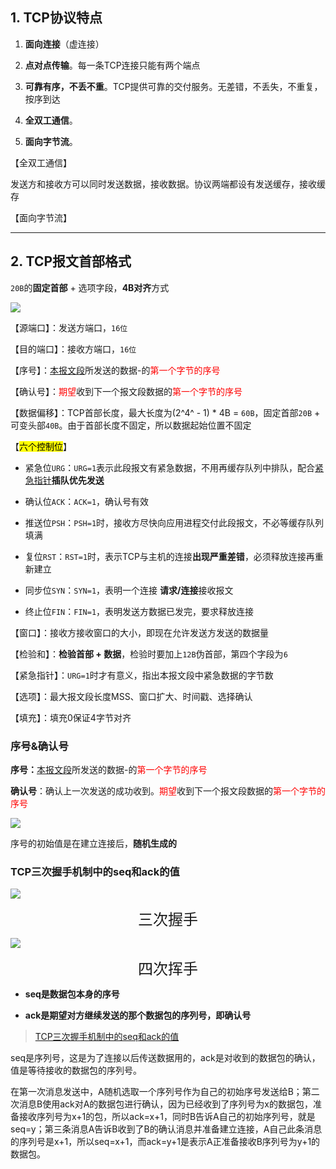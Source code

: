 ## 1. TCP协议特点

1. **面向连接**（虚连接）

2. **点对点传输**。每一条TCP连接只能有两个端点

3. **可靠有序，不丢不重**。TCP提供可靠的交付服务。无差错，不丢失，不重复，按序到达

4. **全双工通信**。

5. **面向字节流**。

【全双工通信】

发送方和接收方可以同时发送数据，接收数据。协议两端都设有发送缓存，接收缓存

【面向字节流】

----------------------

## 2. TCP报文首部格式

`20B`的**固定首部** + 选项字段，**4B对齐**方式

![](https://iqqcode-blog.oss-cn-beijing.aliyuncs.com/imgs01/20200726174304.png)

【源端口】：发送方端口，`16位`

【目的端口】：接收方端口，`16位`

【序号】：<u>本报文段</u>所发送的数据-的<font color = red>第一个字节的序号</font>

【确认号】：<font color = red>期望</font>收到下一个报文段数据的<font color = red>第一个字节的序号</font>

【数据偏移】：TCP首部长度，最大长度为(2^4^ - 1) * 4B = `60B`，固定首部`20B` + 可变头部`40B`。由于首部长度不固定，所以数据起始位置不固定

【<mark>六个控制位</mark>】

- 紧急位`URG`：`URG=1`表示此段报文有紧急数据，不用再缓存队列中排队，配合<u>紧急指针</u>**插队优先发送**

- 确认位`ACK`：`ACK=1`，确认号有效

- 推送位`PSH`：`PSH=1`时，接收方尽快向应用进程交付此段报文，不必等缓存队列填满

- 复位`RST`：`RST=1`时，表示TCP与主机的连接**出现严重差错**，必须释放连接再重新建立

- 同步位`SYN`：`SYN=1`，表明一个连接 **请求/连接**接收报文

- 终止位`FIN`：`FIN=1`，表明发送方数据已发完，要求释放连接

【窗口】：接收方接收窗口的大小，即现在允许发送方发送的数据量

【检验和】：**检验首部 + 数据**，检验时要加上`12B`伪首部，第四个字段为`6`

【紧急指针】：`URG=1`时才有意义，指出本报文段中紧急数据的字节数

【选项】：最大报文段长度MSS、窗口扩大、时间戳、选择确认

【填充】：填充0保证4字节对齐

### 序号&确认号

**序号：**<u>本报文段</u>所发送的数据-的<font color = red>第一个字节的序号</font>

**确认号**：确认上一次发送的成功收到。<font color = red>期望</font>收到下一个报文段数据的<font color = red>第一个字节的序号</font>

 ![](https://iqqcode-blog.oss-cn-beijing.aliyuncs.com/imgs01/20200727100928.png)

序号的初始值是在建立连接后，**随机生成的**

### TCP三次握手机制中的seq和ack的值

![](https://iqqcode-blog.oss-cn-beijing.aliyuncs.com/imgs01/20200727162741.png)

<font size = 5><center>三次握手</center></font>

![](https://iqqcode-blog.oss-cn-beijing.aliyuncs.com/imgs01/20200727162558.png)

<font size = 5><center>四次挥手</center></font>

- **seq是数据包本身的序号**

- **ack是期望对方继续发送的那个数据包的序列号，即确认号**

> [TCP三次握手机制中的seq和ack的值](https://www.jianshu.com/p/5dae584f795a)

seq是序列号，这是为了连接以后传送数据用的，ack是对收到的数据包的确认，值是等待接收的数据包的序列号。  

在第一次消息发送中，A随机选取一个序列号作为自己的初始序号发送给B；第二次消息B使用ack对A的数据包进行确认，因为已经收到了序列号为x的数据包，准备接收序列号为x+1的包，所以ack=x+1，同时B告诉A自己的初始序列号，就是seq=y；第三条消息A告诉B收到了B的确认消息并准备建立连接，A自己此条消息的序列号是x+1，所以seq=x+1，而ack=y+1是表示A正准备接收B序列号为y+1的数据包。  
